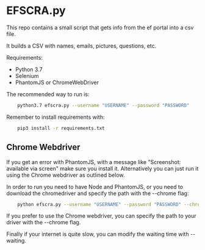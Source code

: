 
# EFSCRA.py

This repo contains a small script that gets info from the ef portal into a csv file.

It builds a CSV with names, emails, pictures, questions, etc.

Requirements:

* Python 3.7
* Selenium
* PhantomJS or ChromeWebDriver

The recommended way to run is:

``` bash
    python3.7 efscra.py --username "USERNAME" --password "PASSWORD"
```

Remember to install requirements with:

``` bash
    pip3 install -r requirements.txt
```

## Chrome Webdriver

If you get an error with PhantomJS, with a message like "Screenshot: available via screen" make sure you install it. Alternatively you can just run it using the Chrome webdriver as outlined below.

In order to run you need to have Node and PhantomJS, or you need to download the chromedriver and specify the path with the --chrome flag:

``` bash
    python efscra.py --username "USERNAME" --password "PASSWORD" --chrome "PATH"
```

If you prefer to use the Chrome webdriver, you can specify the path to your driver with the --chrome flag.

Finally if your internet is quite slow, you can modify the waiting time with --waiting.